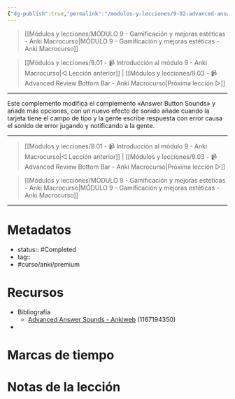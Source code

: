```yaml
---
{"dg-publish":true,"permalink":"/modulos-y-lecciones/9-02-advanced-answer-sounds-anki-macrocurso/","noteIcon":"","updated":"2024-05-22T13:35:18.865+02:00"}
---
```



> [[Módulos y lecciones/MÓDULO 9 - Gamificación y mejoras estéticas - Anki Macrocurso\|MÓDULO 9 - Gamificación y mejoras estéticas - Anki Macrocurso]]

> [[Módulos y lecciones/9.01 - 📹 Introducción al módulo 9 - Anki Macrocurso\|◁ Lección anterior]] | [[Módulos y lecciones/9.03 - 📹 Advanced Review Bottom Bar - Anki Macrocurso\|Próxima lección ▷]]

---

Este complemento modifica el complemento «Answer Button Sounds» y añade más opciones, con un nuevo efecto de sonido añade cuando la tarjeta tiene el campo de tipo y la gente escribe respuesta con error causa el sonido de error jugando y notificando a la gente.


---

> [[Módulos y lecciones/9.01 - 📹 Introducción al módulo 9 - Anki Macrocurso\|◁ Lección anterior]] | [[Módulos y lecciones/9.03 - 📹 Advanced Review Bottom Bar - Anki Macrocurso\|Próxima lección ▷]]

> [[Módulos y lecciones/MÓDULO 9 - Gamificación y mejoras estéticas - Anki Macrocurso\|MÓDULO 9 - Gamificación y mejoras estéticas - Anki Macrocurso]]

---
# Metadatos
- status:: #Completed 
- tag:: 
- #curso/anki/premium

# Recursos
- Bibliografía
	- [Advanced Answer Sounds - Ankiweb](https://ankiweb.net/shared/info/1167194350) (1167194350)
- 

# Marcas de tiempo


# Notas de la lección
